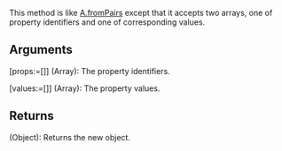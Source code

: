 This method is like [A.fromPairs](/?id=frompairs) except that it accepts two arrays, one of property identifiers and one of corresponding values.


## Arguments
[props:=[]] (Array): The property identifiers.

[values:=[]] (Array): The property values.


## Returns

(Object): Returns the new object.
